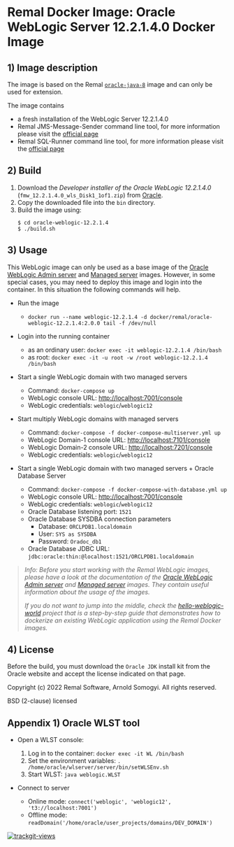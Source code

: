 # Remal Docker Image: Oracle WebLogic Server 12.2.1.4.0 Docker Image

## 1) Image description
The image is based on the Remal [`oracle-java-8`](../../java/oracle-java-8) image and can only be used for extension.

The image contains
* a fresh installation of the WebLogic Server 12.2.1.4.0
* Remal JMS-Message-Sender command line tool, for more information please visit the [official page](https://github.com/zappee/jms-message-sender)
* Remal SQL-Runner command line tool, for more information please visit the [official page](https://github.com/zappee/sql-runner)

## 2) Build
1. Download the _Developer installer of the Oracle WebLogic 12.2.1.4.0_ (`fmw_12.2.1.4.0_wls_Disk1_1of1.zip`) from [Oracle](https://download.oracle.com/otn/nt/middleware/12c/122140/fmw_12.2.1.4.0_wls_Disk1_1of1.zip).
2. Copy the downloaded file into the `bin` directory.
3. Build the image using:
    ~~~
    $ cd oracle-weblogic-12.2.1.4
    $ ./build.sh
    ~~~

## 3) Usage

This WebLogic image can only be used as a base image of the [Oracle WebLogic Admin server](../oracle-weblogic-12.2.1.4-admin-server) and [Managed server](../oracle-weblogic-12.2.1.4-managed-server) images.
However, in some special cases, you may need to deploy this image and login into the container.
In this situation the following commands will help.

* Run the image
  * `docker run --name weblogic-12.2.1.4 -d docker/remal/oracle-weblogic-12.2.1.4:2.0.0 tail -f /dev/null`


* Login into the running container
   * as an ordinary user: `docker exec -it weblogic-12.2.1.4 /bin/bash`
   * as root: `docker exec -it -u root -w /root weblogic-12.2.1.4 /bin/bash`


* Start a single WebLogic domain with two managed servers
  * Command: `docker-compose up`
  * WebLogic console URL: [http://localhost:7001/console](http://localhost:7001/console)
  * WebLogic credentials: `weblogic`/`weblogic12`


* Start multiply WebLogic domains with managed servers
  * Command: `docker-compose -f docker-compose-multiserver.yml up`
  * WebLogic Domain-1 console URL: [http://localhost:7101/console](http://localhost:7101/console)
  * WebLogic Domain-2 console URL: [http://localhost:7201/console](http://localhost:7201/console)
  * WebLogic credentials: `weblogic`/`weblogic12`


* Start a single WebLogic domain with two managed servers + Oracle Database Server
  * Command: `docker-compose -f docker-compose-with-database.yml up`
  * WebLogic console URL: [http://localhost:7001/console](http://localhost:7001/console)
  * WebLogic credentials: `weblogic`/`weblogic12`
  * Oracle Database listening port: `1521`
  * Oracle Database SYSDBA connection parameters
    * Database: `ORCLPDB1.localdomain`
    * User: `SYS as SYSDBA`
    * Password: `Oradoc_db1`
  * Oracle Database JDBC URL: `jdbc:oracle:thin:@localhost:1521/ORCLPDB1.localdomain`

> _Info: Before you start working with the Remal WebLogic images, please have a look at the documentation of the [Oracle WebLogic Admin server](../oracle-weblogic-12.2.1.4-admin-server) and [Managed server](../oracle-weblogic-12.2.1.4-managed-server) images._
> _They contain useful information about the usage of the images._
> 
> _If you do not want to jump into the middle, check the [hello-weblogic-world](../hello-weblogic-world) project that is a step-by-step guide that demonstrates how to dockerize an existing WebLogic application using the Remal Docker images._

## 4) License
Before the build, you must download the `Oracle JDK` install kit from the Oracle website and accept the license indicated on that page.

Copyright (c) 2022 Remal Software, Arnold Somogyi. All rights reserved.

BSD (2-clause) licensed

## Appendix 1) Oracle WLST tool
* Open a WLST console:
   1. Log in to the container: `docker exec -it WL /bin/bash`
   2. Set the environment variables: `. /home/oracle/wlserver/server/bin/setWLSEnv.sh`
   3. Start WLST: `java weblogic.WLST` 


* Connect to server
   * Online mode: `connect('weblogic', 'weblogic12', 't3://localhost:7001')`
   * Offline mode: `readDomain('/home/oracle/user_projects/domains/DEV_DOMAIN')`

<a href="https://trackgit.com"><img src="https://us-central1-trackgit-analytics.cloudfunctions.net/token/ping/kv444g8vf7bti919dcgk" alt="trackgit-views" /></a>
